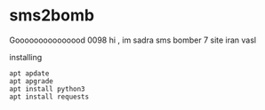 # sms2bomb
Gooooooooooooood 0098
hi , im sadra
       sms bomber 7 site iran vasl 
       
installing

    apt apdate 
    apt apgrade
    apt install python3
    apt install requests
  
